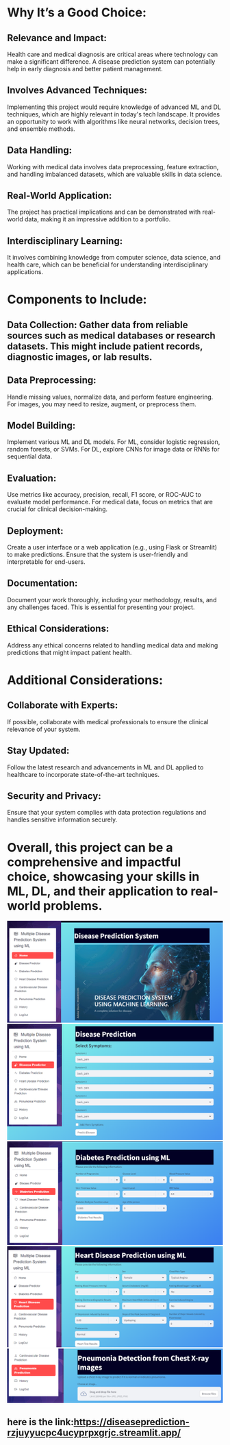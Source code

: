 # Why It’s a Good Choice:

## Relevance and Impact:
Health care and medical diagnosis are critical areas where technology can make a significant difference. A disease prediction system can potentially help in early diagnosis and better patient management.

## Involves Advanced Techniques: 
Implementing this project would require knowledge of advanced ML and DL techniques, which are highly relevant in today's tech landscape. It provides an opportunity to work with algorithms like neural networks, decision trees, and ensemble methods.

## Data Handling:
Working with medical data involves data preprocessing, feature extraction, and handling imbalanced datasets, which are valuable skills in data science.

## Real-World Application:
The project has practical implications and can be demonstrated with real-world data, making it an impressive addition to a portfolio.

## Interdisciplinary Learning:
It involves combining knowledge from computer science, data science, and health care, which can be beneficial for understanding interdisciplinary applications.

# Components to Include:
## Data Collection: Gather data from reliable sources such as medical databases or research datasets. This might include patient records, diagnostic images, or lab results.

## Data Preprocessing:
Handle missing values, normalize data, and perform feature engineering. For images, you may need to resize, augment, or preprocess them.

## Model Building: 
Implement various ML and DL models. For ML, consider logistic regression, random forests, or SVMs. For DL, explore CNNs for image data or RNNs for sequential data.

## Evaluation: 
Use metrics like accuracy, precision, recall, F1 score, or ROC-AUC to evaluate model performance. For medical data, focus on metrics that are crucial for clinical decision-making.

## Deployment:
Create a user interface or a web application (e.g., using Flask or Streamlit) to make predictions. Ensure that the system is user-friendly and interpretable for end-users.

## Documentation:
Document your work thoroughly, including your methodology, results, and any challenges faced. This is essential for presenting your project.

## Ethical Considerations:
Address any ethical concerns related to handling medical data and making predictions that might impact patient health.

# Additional Considerations:
## Collaborate with Experts:
If possible, collaborate with medical professionals to ensure the clinical relevance of your system.
## Stay Updated:
Follow the latest research and advancements in ML and DL applied to healthcare to incorporate state-of-the-art techniques.
## Security and Privacy:
Ensure that your system complies with data protection regulations and handles sensitive information securely.


# Overall, this project can be a comprehensive and impactful choice, showcasing your skills in ML, DL, and their application to real-world problems.

![Home page](https://github.com/shubh637/Disease_prediction/blob/main/website%20example%20images/Screenshot%202024-07-29%20164357.png)
![disease prediction](https://github.com/shubh637/Disease_prediction/blob/main/website%20example%20images/Screenshot%202024-07-29%20164541.png)
![diabetics prediction](https://github.com/shubh637/Disease_prediction/blob/main/website%20example%20images/Screenshot%202024-07-29%20164613.png)
![heart disease](https://github.com/shubh637/Disease_prediction/blob/main/website%20example%20images/Screenshot%202024-07-29%20164639.png)
![other](https://github.com/shubh637/Disease_prediction/blob/main/website%20example%20images/Screenshot%202024-07-29%20164922.png)








## here is the link:https://diseaseprediction-rzjuyyucpc4ucyprpxgrjc.streamlit.app/
